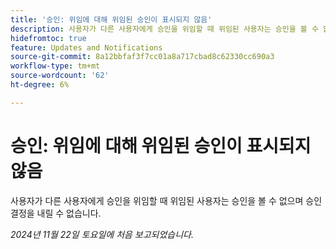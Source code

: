 ```yaml
---
title: '승인: 위임에 대해 위임된 승인이 표시되지 않음'
description: 사용자가 다른 사용자에게 승인을 위임할 때 위임된 사용자는 승인을 볼 수 없으며 승인 결정을 내릴 수 없습니다.
hidefromtoc: true
feature: Updates and Notifications
source-git-commit: 8a12bbfaf3f7cc01a8a717cbad8c62330cc690a3
workflow-type: tm+mt
source-wordcount: '62'
ht-degree: 6%

---
```


# 승인: 위임에 대해 위임된 승인이 표시되지 않음

사용자가 다른 사용자에게 승인을 위임할 때 위임된 사용자는 승인을 볼 수 없으며 승인 결정을 내릴 수 없습니다.

_2024년 11월 22일 토요일에 처음 보고되었습니다._
